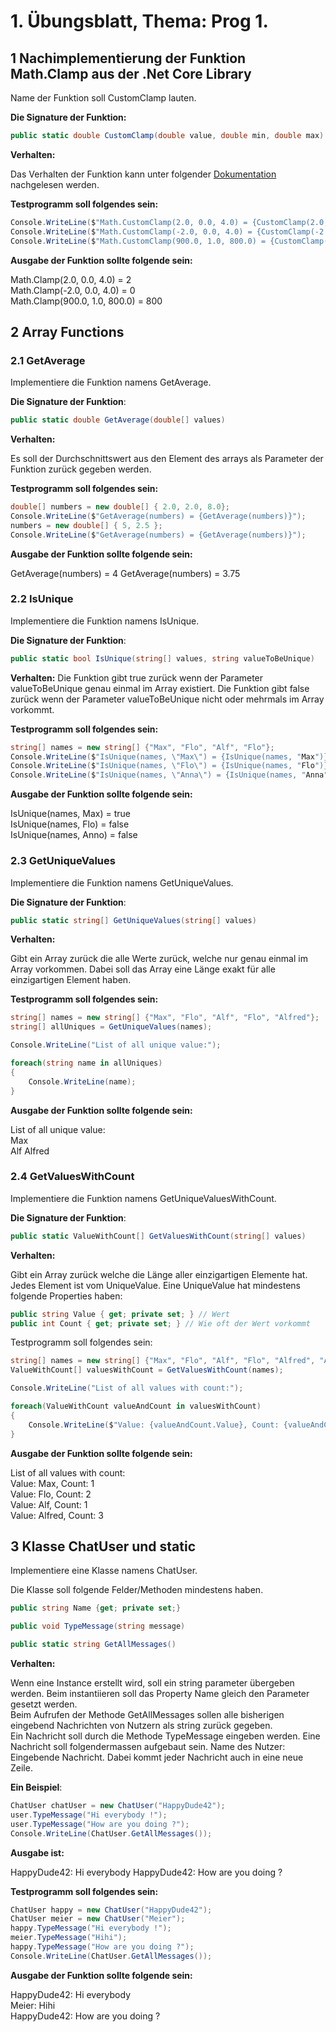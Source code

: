 # 1. Übungsblatt, Thema: Prog 1.

## 1 Nachimplementierung der Funktion Math.Clamp aus der .Net Core Library

Name der Funktion soll CustomClamp lauten.

**Die Signature der Funktion:**

```C#
public static double CustomClamp(double value, double min, double max)
```

**Verhalten:**

Das Verhalten der Funktion kann unter folgender [Dokumentation](https://docs.microsoft.com/en-us/dotnet/api/system.math.clamp?view=net-5.0#System_Math_Clamp_System_Double_System_Double_System_Double_) nachgelesen werden.

**Testprogramm soll folgendes sein:**

```C#
Console.WriteLine($"Math.CustomClamp(2.0, 0.0, 4.0) = {CustomClamp(2.0, 0.0, 4.0)}");
Console.WriteLine($"Math.CustomClamp(-2.0, 0.0, 4.0) = {CustomClamp(-2.0, 0.0, 4.0)}");
Console.WriteLine($"Math.CustomClamp(900.0, 1.0, 800.0) = {CustomClamp(900.0, 1.0, 800.0)}");
```

**Ausgabe der Funktion sollte folgende sein:**

Math.Clamp(2.0, 0.0, 4.0) = 2  
Math.Clamp(-2.0, 0.0, 4.0) = 0  
Math.Clamp(900.0, 1.0, 800.0) = 800

## 2 Array Functions

### 2.1 GetAverage

Implementiere die Funktion namens GetAverage.

**Die Signature der Funktion**:

```C#
public static double GetAverage(double[] values)
```

**Verhalten:**

Es soll der Durchschnittswert aus den Element des arrays als Parameter der Funktion zurück gegeben werden.

**Testprogramm soll folgendes sein:**

```C#
double[] numbers = new double[] { 2.0, 2.0, 8.0};
Console.WriteLine($"GetAverage(numbers) = {GetAverage(numbers)}");
numbers = new double[] { 5, 2.5 };
Console.WriteLine($"GetAverage(numbers) = {GetAverage(numbers)}");
```

**Ausgabe der Funktion sollte folgende sein:**

GetAverage(numbers) = 4
GetAverage(numbers) = 3.75

### 2.2 IsUnique

Implementiere die Funktion namens IsUnique.

**Die Signature der Funktion**:

```C#
public static bool IsUnique(string[] values, string valueToBeUnique)
```

**Verhalten:**
Die Funktion gibt true zurück wenn der Parameter valueToBeUnique genau einmal im Array existiert.
Die Funktion gibt false zurück wenn der Parameter valueToBeUnique nicht oder mehrmals im Array vorkommt.

**Testprogramm soll folgendes sein:**

```C#
string[] names = new string[] {"Max", "Flo", "Alf", "Flo"};
Console.WriteLine($"IsUnique(names, \"Max\") = {IsUnique(names, "Max")}");
Console.WriteLine($"IsUnique(names, \"Flo\") = {IsUnique(names, "Flo")}");
Console.WriteLine($"IsUnique(names, \"Anna\") = {IsUnique(names, "Anna")}");
```

**Ausgabe der Funktion sollte folgende sein:**

IsUnique(names, Max) = true  
IsUnique(names, Flo) = false  
IsUnique(names, Anno) = false

### 2.3 GetUniqueValues

Implementiere die Funktion namens GetUniqueValues.

**Die Signature der Funktion**:

```C#
public static string[] GetUniqueValues(string[] values)
```

**Verhalten:**

Gibt ein Array zurück die alle Werte zurück, welche nur genau einmal im Array vorkommen. Dabei soll das Array eine Länge exakt für alle einzigartigen Element haben.

**Testprogramm soll folgendes sein:**

```C#
string[] names = new string[] {"Max", "Flo", "Alf", "Flo", "Alfred"};
string[] allUniques = GetUniqueValues(names);

Console.WriteLine("List of all unique value:");

foreach(string name in allUniques)
{
    Console.WriteLine(name);
}

```

**Ausgabe der Funktion sollte folgende sein:**

List of all unique value:  
Max  
Alf
Alfred

### 2.4 GetValuesWithCount

Implementiere die Funktion namens GetUniqueValuesWithCount.

**Die Signature der Funktion**:

```C#
public static ValueWithCount[] GetValuesWithCount(string[] values)
```

**Verhalten:**

Gibt ein Array zurück welche die Länge aller einzigartigen Elemente hat. Jedes Element ist vom UniqueValue. Eine UniqueValue hat mindestens folgende Properties haben:

```C#
public string Value { get; private set; } // Wert
public int Count { get; private set; } // Wie oft der Wert vorkommt
```

Testprogramm soll folgendes sein:

```C#
string[] names = new string[] {"Max", "Flo", "Alf", "Flo", "Alfred", "Alfred", "Alfred"};
ValueWithCount[] valuesWithCount = GetValuesWithCount(names);

Console.WriteLine("List of all values with count:");

foreach(ValueWithCount valueAndCount in valuesWithCount)
{
    Console.WriteLine($"Value: {valueAndCount.Value}, Count: {valueAndCount.Count}");
}
```

**Ausgabe der Funktion sollte folgende sein:**

List of all values with count:  
Value: Max, Count: 1  
Value: Flo, Count: 2  
Value: Alf, Count: 1  
Value: Alfred, Count: 3

## 3 Klasse ChatUser und static

Implementiere eine Klasse namens ChatUser.

Die Klasse soll folgende Felder/Methoden mindestens haben.

```C#
public string Name {get; private set;}

public void TypeMessage(string message)

public static string GetAllMessages()
```

**Verhalten:**  

Wenn eine Instance erstellt wird, soll ein string parameter übergeben werden. Beim instantiieren soll das Property Name gleich den Parameter gesetzt werden.  
Beim Aufrufen der Methode GetAllMessages sollen alle bisherigen eingebend Nachrichten von Nutzern als string zurück gegeben.  
Ein Nachricht soll durch die Methode TypeMessage eingeben werden. Eine Nachricht soll folgendermassen aufgebaut sein.
Name des Nutzer: Eingebende Nachricht. Dabei kommt jeder Nachricht auch in eine neue Zeile.

**Ein Beispiel**:

```C#
ChatUser chatUser = new ChatUser("HappyDude42");
user.TypeMessage("Hi everybody !");
user.TypeMessage("How are you doing ?");
Console.WriteLine(ChatUser.GetAllMessages());
```

**Ausgabe ist:**  

HappyDude42: Hi everybody
HappyDude42: How are you doing ?

**Testprogramm soll folgendes sein:**

```C#
ChatUser happy = new ChatUser("HappyDude42");
ChatUser meier = new ChatUser("Meier");
happy.TypeMessage("Hi everybody !");
meier.TypeMessage("Hihi");
happy.TypeMessage("How are you doing ?");
Console.WriteLine(ChatUser.GetAllMessages());
```

**Ausgabe der Funktion sollte folgende sein:**  

HappyDude42: Hi everybody  
Meier:  Hihi  
HappyDude42: How are you doing ?